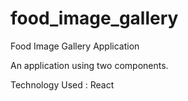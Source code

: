 # food_image_gallery
Food Image Gallery Application

An application using two components.

Technology Used : React
